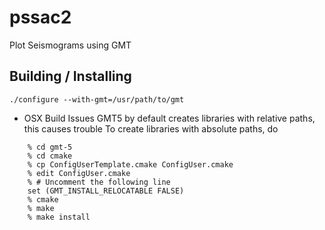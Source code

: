 pssac2
======

Plot Seismograms using GMT


Building / Installing
---------------------

```./configure --with-gmt=/usr/path/to/gmt```

- OSX Build Issues
  GMT5 by default creates libraries with relative paths, this causes trouble
  To create libraries with absolute paths, do
```shell 
    % cd gmt-5
    % cd cmake
    % cp ConfigUserTemplate.cmake ConfigUser.cmake 
    % edit ConfigUser.cmake
    % # Uncomment the following line
    set (GMT_INSTALL_RELOCATABLE FALSE)
    % cmake 
    % make
    % make install
```

